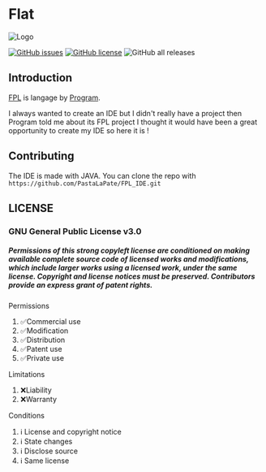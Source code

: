# Flat

![Logo](https://i.ibb.co/v3vf1w7/logo.png)

[![GitHub issues](https://img.shields.io/github/issues/PastaLaPate/FPL_IDE?label=Issues)](https://github.com/PastaLaPate/FPL_IDE/issues)
[![GitHub license](https://img.shields.io/github/license/PastaLaPate/FPL_IDE?label=License)](https://github.com/PastaLaPate/FPL_IDE/blob/master/LICENSE.md)
![GitHub all releases](https://img.shields.io/github/downloads/PastaLaPate/FPL_IDE/total?label=Downloads)

## Introduction
[FPL](https://github.com/Program132/French-Programming-Language) is langage by [Program](https://github.com/Program132).

I always wanted to create an IDE but I didn't really have a project then Program told me about its FPL project I thought it would have been a great opportunity to create my IDE so here it is !

## Contributing

The IDE is made with JAVA.
You can clone the repo with `https://github.com/PastaLaPate/FPL_IDE.git`

## LICENSE
### GNU General Public License v3.0
##### Permissions of this strong copyleft license are conditioned on making available complete source code of licensed works and modifications, which include larger works using a licensed work, under the same license. Copyright and license notices must be preserved. Contributors provide an express grant of patent rights.

Permissions
 1. ✅Commercial use
 2. ✅Modification
 3. ✅Distribution
 4. ✅Patent use
 5. ✅Private use


Limitations
 1. ❌Liability
 2. ❌Warranty


Conditions
 1. ℹ️ License and copyright notice
 2. ℹ️ State changes
 3. ℹ️ Disclose source
 4. ℹ️ Same license

